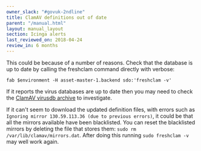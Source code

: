 ```yaml
---
owner_slack: "#govuk-2ndline"
title: ClamAV definitions out of date
parent: "/manual.html"
layout: manual_layout
section: Icinga alerts
last_reviewed_on: 2018-04-24
review_in: 6 months
---
```


This could be because of a number of reasons. Check that the database is
up to date by calling the freshclam command directly with verbose:

    fab $environment -H asset-master-1.backend sdo:'freshclam -v'

If it reports the virus databases are up to date then you may need to
check the [ClamAV virusdb
archive](http://lists.clamav.net/pipermail/clamav-virusdb/) to
investigate.

If it can't seem to download the updated definition files, with errors
such as `Ignoring mirror 130.59.113.36 (due to previous errors)`, it
could be that all the mirrors available have been blacklisted. You 
can reset the blacklisted mirrors by deleting the file that stores
them: `sudo rm /var/lib/clamav/mirrors.dat`. After doing this running
`sudo freshclam -v` may well work again.
